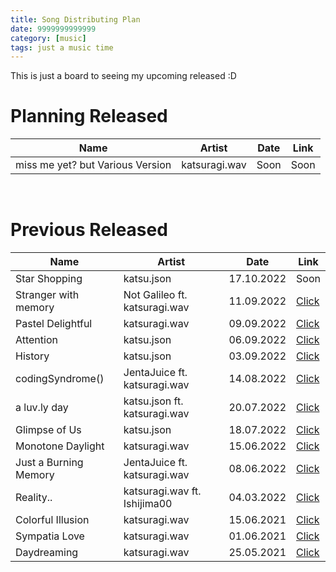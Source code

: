 ```yaml
---
title: Song Distributing Plan
date: 9999999999999
category: [music]
tags: just a music time
---
```

This is just a board to seeing my upcoming released :D
<br/>

# Planning Released
|Name|Artist|Date|Link|
|------------|------------|----------|------|
|miss me yet? but Various Version|katsuragi.wav|Soon|Soon|
<br/>

# Previous Released
|Name|Artist|Date|Link|
|------------|------------|----------|------|
|Star Shopping|katsu.json|17.10.2022|Soon|
|Stranger with memory|Not Galileo ft. katsuragi.wav|11.09.2022|[Click](https://katsuragi.detzz.in.th/sharing/?id=12)|
|Pastel Delightful|katsuragi.wav|09.09.2022|[Click](https://katsuragi.detzz.in.th/sharing/?id=11)|
|Attention|katsu.json|06.09.2022|[Click](https://katsuragi.detzz.in.th/sharing/?id=10)|
|History|katsu.json|03.09.2022|[Click](https://katsuragi.detzz.in.th/sharing/?id=9)|
|codingSyndrome()|JentaJuice ft. katsuragi.wav|14.08.2022|[Click](https://katsuragi.detzz.in.th/sharing/?id=8)|
|a luv.ly day|katsu.json ft. katsuragi.wav|20.07.2022|[Click](https://katsuragi.detzz.in.th/sharing/?id=7)|
|Glimpse of Us|katsu.json|18.07.2022|[Click](https://katsuragi.detzz.in.th/sharing/?id=6)|
|Monotone Daylight|katsuragi.wav|15.06.2022|[Click](https://katsuragi.detzz.in.th/sharing/?id=5)|
|Just a Burning Memory|JentaJuice ft. katsuragi.wav|08.06.2022|[Click](https://katsuragi.detzz.in.th/sharing/?id=4)|
|Reality..|katsuragi.wav ft. Ishijima00|04.03.2022|[Click](https://katsuragi.detzz.in.th/sharing/?id=3)|
|Colorful Illusion|katsuragi.wav|15.06.2021|[Click](https://katsuragi.detzz.in.th/sharing/?id=2)|
|Sympatia Love|katsuragi.wav|01.06.2021|[Click](https://katsuragi.detzz.in.th/sharing/?id=1)|
|Daydreaming|katsuragi.wav|25.05.2021|[Click](https://katsuragi.detzz.in.th/sharing/?id=0)|
<br/>